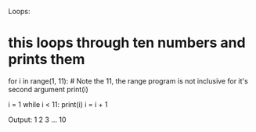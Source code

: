 Loops:

# this loops through ten numbers and prints them

for i in range(1, 11): # Note the 11, the range program is not inclusive for it's second argument
    print(i)

i = 1
while i < 11:
    print(i)
    i = i + 1

Output:
1
2
3
...
10
